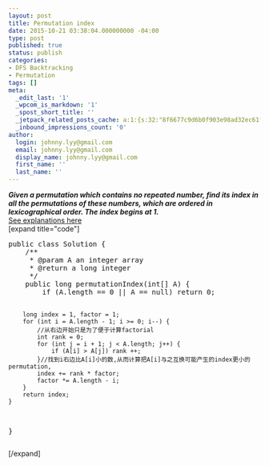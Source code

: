 ```yaml
---
layout: post
title: Permutation index
date: 2015-10-21 03:38:04.000000000 -04:00
type: post
published: true
status: publish
categories:
- DFS Backtracking
- Permutation
tags: []
meta:
  _edit_last: '1'
  _wpcom_is_markdown: '1'
  _spost_short_title: ''
  _jetpack_related_posts_cache: a:1:{s:32:"8f6677c9d6b0f903e98ad32ec61f8deb";a:2:{s:7:"expires";i:1468324630;s:7:"payload";a:3:{i:0;a:1:{s:2:"id";i:341;}i:1;a:1:{s:2:"id";i:109;}i:2;a:1:{s:2:"id";i:1058;}}}}
  _inbound_impressions_count: '0'
author:
  login: johnny.lyy@gmail.com
  email: johnny.lyy@gmail.com
  display_name: johnny.lyy@gmail.com
  first_name: ''
  last_name: ''
---
```

<p><strong><em>Given a permutation which contains no repeated number, find its index in all the permutations of these numbers, which are ordered in lexicographical order. The index begins at 1.</em></strong><br />
<a href="http://algorithm.yuanbin.me/zh-cn/exhaustive_search/permutation_index.html">See explanations here</a><br />
[expand title="code"]</p>
<pre>
public class Solution {
    /**
     * @param A an integer array
     * @return a long integer
     */
    public long permutationIndex(int[] A) {
        if (A.length == 0 || A == null) return 0;
        
        long index = 1, factor = 1;
        for (int i = A.length - 1; i >= 0; i--) {
            //从右边开始只是为了便于计算factorial
            int rank = 0;
            for (int j = i + 1; j < A.length; j++) {
                if (A[i] > A[j]) rank ++;
            }//找到i右边比A[i]小的数,从而计算把A[i]与之互换可能产生的index更小的permutation,
            index += rank * factor;
            factor *= A.length - i;
        }
        return index;
    }
}
</pre>
<p>[/expand]</p>
